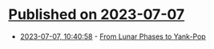 # [Published on 2023-07-07](index.md)

* [2023-07-07, 10:40:58](https://lobste.rs/s/fajnge/from_lunar_phases_yank_pop) - [From Lunar Phases to Yank-Pop](https://susam.net/maze/from-lunar-phases-to-yank-pop.html)

